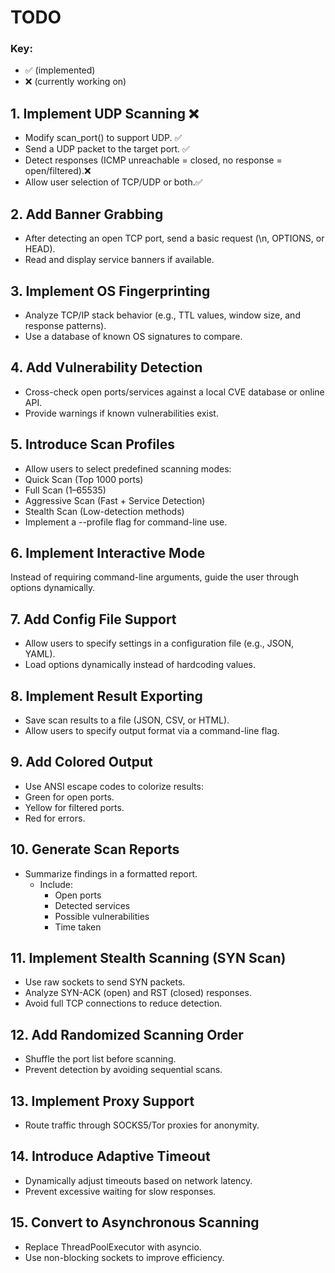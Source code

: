 # TODO

### Key:
- ✅ (implemented) 
- ❌ (currently working on)

## 1. Implement UDP Scanning ❌
- Modify scan_port() to support UDP. ✅
- Send a UDP packet to the target port. ✅
- Detect responses (ICMP unreachable = closed, no response = open/filtered).❌
- Allow user selection of TCP/UDP or both.✅


## 2. Add Banner Grabbing 
- After detecting an open TCP port, send a basic request (\n, OPTIONS, or HEAD).
- Read and display service banners if available.


## 3. Implement OS Fingerprinting
- Analyze TCP/IP stack behavior (e.g., TTL values, window size, and response patterns).
- Use a database of known OS signatures to compare.


## 4. Add Vulnerability Detection
- Cross-check open ports/services against a local CVE database or online API.
- Provide warnings if known vulnerabilities exist.



## 5. Introduce Scan Profiles
- Allow users to select predefined scanning modes:
- Quick Scan (Top 1000 ports)
- Full Scan (1–65535)
- Aggressive Scan (Fast + Service Detection)
- Stealth Scan (Low-detection methods)
- Implement a --profile flag for command-line use.


## 6. Implement Interactive Mode
Instead of requiring command-line arguments, guide the user through options dynamically.


## 7. Add Config File Support
- Allow users to specify settings in a configuration file (e.g., JSON, YAML).
- Load options dynamically instead of hardcoding values.



## 8. Implement Result Exporting
- Save scan results to a file (JSON, CSV, or HTML).
- Allow users to specify output format via a command-line flag.


## 9. Add Colored Output
- Use ANSI escape codes to colorize results:
- Green for open ports.
- Yellow for filtered ports.
- Red for errors.


## 10. Generate Scan Reports
- Summarize findings in a formatted report.
    - Include:
      - Open ports
      - Detected services
      - Possible vulnerabilities
      - Time taken

## 11. Implement Stealth Scanning (SYN Scan)
- Use raw sockets to send SYN packets.
- Analyze SYN-ACK (open) and RST (closed) responses.
- Avoid full TCP connections to reduce detection.


## 12. Add Randomized Scanning Order
- Shuffle the port list before scanning.
- Prevent detection by avoiding sequential scans.


## 13. Implement Proxy Support
- Route traffic through SOCKS5/Tor proxies for anonymity.


## 14. Introduce Adaptive Timeout
- Dynamically adjust timeouts based on network latency.
- Prevent excessive waiting for slow responses.


## 15. Convert to Asynchronous Scanning
- Replace ThreadPoolExecutor with asyncio.
- Use non-blocking sockets to improve efficiency.
